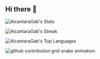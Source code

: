 ## Hi there 👋

<!--
**AlcantaraGab/AlcantaraGab** is a ✨ _special_ ✨ repository because its `README.md` (this file) appears on your GitHub profile.

Here are some ideas to get you started:

- 🔭 I’m currently working on ...
- 🌱 I’m currently learning ...
- 👯 I’m looking to collaborate on ...
- 🤔 I’m looking for help with ...
- 💬 Ask me about ...
- 📫 How to reach me: ...
- 😄 Pronouns: ...
- ⚡ Fun fact: ...
-->

![AlcantaraGab's Stats](https://github-readme-stats.vercel.app/api?username=AlcantaraGab&theme=vue-dark&show_icons=true&hide_border=true&count_private=true)

![AlcantaraGab's Streak](https://github-readme-streak-stats.herokuapp.com/?user=AlcantaraGab&theme=vue-dark&hide_border=true)

![AlcantaraGab's Top Languages](https://github-readme-stats.vercel.app/api/top-langs/?username=AlcantaraGab&theme=vue-dark&show_icons=true&hide_border=true&layout=compact)

<picture>
  <source media="(prefers-color-scheme: dark)" srcset="https://raw.githubusercontent.com/AlcantaraGab/AlcantaraGab/output/github-contribution-grid-snake-dark.svg">
  <source media="(prefers-color-scheme: light)" srcset="https://raw.githubusercontent.com/AlcantaraGab/AlcantaraGab/output/github-contribution-grid-snake.svg">
  <img alt="github contribution grid snake animation" src="https://raw.githubusercontent.com/AlcantaraGab/AlcantaraGab/output/github-contribution-grid-snake.svg">
</picture>


